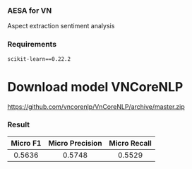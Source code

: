 ### AESA for VN
Aspect extraction sentiment analysis

### Requirements

```
scikit-learn==0.22.2
```

# Download model VNCoreNLP

https://github.com/vncorenlp/VnCoreNLP/archive/master.zip

### Result

|   Micro F1  | Micro Precision |  Micro Recall |
| :---------: |  :-----------:  |  :---------:  |
|    0.5636   |     0.5748      |     0.5529    |

